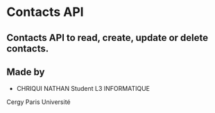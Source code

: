 # Contacts API
## Contacts API to read, create, update or delete contacts.

## Made by
- CHRIQUI NATHAN Student L3 INFORMATIQUE

Cergy Paris Université
